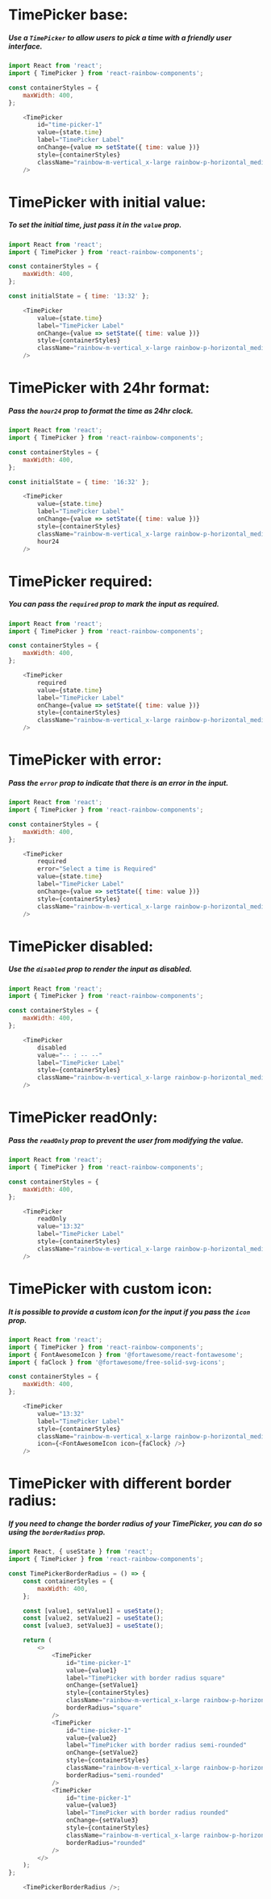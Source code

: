 # TimePicker base:
##### Use a `TimePicker` to allow users to pick a time with a friendly user interface.

```js
import React from 'react';
import { TimePicker } from 'react-rainbow-components';

const containerStyles = {
    maxWidth: 400,
};

    <TimePicker
        id="time-picker-1"
        value={state.time}
        label="TimePicker Label"
        onChange={value => setState({ time: value })}
        style={containerStyles}
        className="rainbow-m-vertical_x-large rainbow-p-horizontal_medium rainbow-m_auto"
    />
```

# TimePicker with initial value:
##### To set the initial time, just pass it in the `value` prop.

```js
import React from 'react';
import { TimePicker } from 'react-rainbow-components';

const containerStyles = {
    maxWidth: 400,
};

const initialState = { time: '13:32' };

    <TimePicker
        value={state.time}
        label="TimePicker Label"
        onChange={value => setState({ time: value })}
        style={containerStyles}
        className="rainbow-m-vertical_x-large rainbow-p-horizontal_medium rainbow-m_auto"
    />
```

# TimePicker with 24hr format:
##### Pass the `hour24` prop to format the time as 24hr clock.

```js
import React from 'react';
import { TimePicker } from 'react-rainbow-components';

const containerStyles = {
    maxWidth: 400,
};

const initialState = { time: '16:32' };

    <TimePicker
        value={state.time}
        label="TimePicker Label"
        onChange={value => setState({ time: value })}
        style={containerStyles}
        className="rainbow-m-vertical_x-large rainbow-p-horizontal_medium rainbow-m_auto"
        hour24
    />
```

# TimePicker required:
##### You can pass the `required` prop to mark the input as required.

```js
import React from 'react';
import { TimePicker } from 'react-rainbow-components';

const containerStyles = {
    maxWidth: 400,
};

    <TimePicker
        required
        value={state.time}
        label="TimePicker Label"
        onChange={value => setState({ time: value })}
        style={containerStyles}
        className="rainbow-m-vertical_x-large rainbow-p-horizontal_medium rainbow-m_auto"
    />
```

# TimePicker with error:
##### Pass the `error` prop to indicate that there is an error in the input.

```js
import React from 'react';
import { TimePicker } from 'react-rainbow-components';

const containerStyles = {
    maxWidth: 400,
};

    <TimePicker
        required
        error="Select a time is Required"
        value={state.time}
        label="TimePicker Label"
        onChange={value => setState({ time: value })}
        style={containerStyles}
        className="rainbow-m-vertical_x-large rainbow-p-horizontal_medium rainbow-m_auto"
    />
```

# TimePicker disabled:
##### Use the `disabled` prop to render the input as disabled.

```js
import React from 'react';
import { TimePicker } from 'react-rainbow-components';

const containerStyles = {
    maxWidth: 400,
};

    <TimePicker
        disabled
        value="-- : -- --"
        label="TimePicker Label"
        style={containerStyles}
        className="rainbow-m-vertical_x-large rainbow-p-horizontal_medium rainbow-m_auto"
    />
```

# TimePicker readOnly:
##### Pass the `readOnly` prop to prevent the user from modifying the value.

```js
import React from 'react';
import { TimePicker } from 'react-rainbow-components';

const containerStyles = {
    maxWidth: 400,
};

    <TimePicker
        readOnly
        value="13:32"
        label="TimePicker Label"
        style={containerStyles}
        className="rainbow-m-vertical_x-large rainbow-p-horizontal_medium rainbow-m_auto"
    />
```

# TimePicker with custom icon:
##### It is possible to provide a custom icon for the input if you pass the `icon` prop.

```js
import React from 'react';
import { TimePicker } from 'react-rainbow-components';
import { FontAwesomeIcon } from '@fortawesome/react-fontawesome';
import { faClock } from '@fortawesome/free-solid-svg-icons';

const containerStyles = {
    maxWidth: 400,
};

    <TimePicker
        value="13:32"
        label="TimePicker Label"
        style={containerStyles}
        className="rainbow-m-vertical_x-large rainbow-p-horizontal_medium rainbow-m_auto"
        icon={<FontAwesomeIcon icon={faClock} />}
    />
```

# TimePicker with different border radius:
##### If you need to change the border radius of your TimePicker, you can do so using the `borderRadius` prop.

```js
import React, { useState } from 'react';
import { TimePicker } from 'react-rainbow-components';

const TimePickerBorderRadius = () => {
    const containerStyles = {
        maxWidth: 400,
    };

    const [value1, setValue1] = useState();
    const [value2, setValue2] = useState();
    const [value3, setValue3] = useState();

    return (
        <>
            <TimePicker
                id="time-picker-1"
                value={value1}
                label="TimePicker with border radius square"
                onChange={setValue1}
                style={containerStyles}
                className="rainbow-m-vertical_x-large rainbow-p-horizontal_medium rainbow-m_auto"
                borderRadius="square"
            />
            <TimePicker
                id="time-picker-1"
                value={value2}
                label="TimePicker with border radius semi-rounded"
                onChange={setValue2}
                style={containerStyles}
                className="rainbow-m-vertical_x-large rainbow-p-horizontal_medium rainbow-m_auto"
                borderRadius="semi-rounded"
            />
            <TimePicker
                id="time-picker-1"
                value={value3}
                label="TimePicker with border radius rounded"
                onChange={setValue3}
                style={containerStyles}
                className="rainbow-m-vertical_x-large rainbow-p-horizontal_medium rainbow-m_auto"
                borderRadius="rounded"
            />
        </>
    );
};

    <TimePickerBorderRadius />;

```